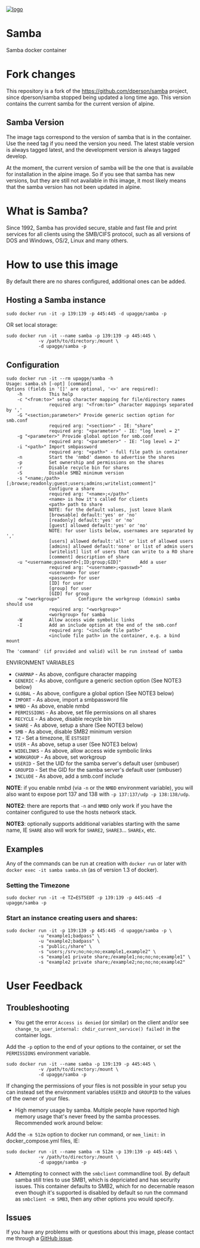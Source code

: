 [![logo](https://raw.githubusercontent.com/upagge/samba/master/logo.jpg)](https://www.samba.org)

# Samba

Samba docker container

# Fork changes
This repository is a fork of the https://github.com/dperson/samba project, since dperson/samba stopped being updated a long time ago. This version contains the current samba for the current version of alpine.

## Samba Version
The image tags correspond to the version of samba that is in the container. Use the need tag if you need the version you need. The latest stable version is always tagged latest, and the development version is always tagged develop.

At the moment, the current version of samba will be the one that is available for installation in the alpine image. So if you see that samba has new versions, but they are still not available in this image, it most likely means that the samba version has not been updated in alpine.

# What is Samba?

Since 1992, Samba has provided secure, stable and fast file and print services
for all clients using the SMB/CIFS protocol, such as all versions of DOS and
Windows, OS/2, Linux and many others.

# How to use this image

By default there are no shares configured, additional ones can be added.

## Hosting a Samba instance

    sudo docker run -it -p 139:139 -p 445:445 -d upagge/samba -p

OR set local storage:

    sudo docker run -it --name samba -p 139:139 -p 445:445 \
                -v /path/to/directory:/mount \
                -d upagge/samba -p

## Configuration

    sudo docker run -it --rm upagge/samba -h
    Usage: samba.sh [-opt] [command]
    Options (fields in '[]' are optional, '<>' are required):
        -h          This help
        -c "<from:to>" setup character mapping for file/directory names
                    required arg: "<from:to>" character mappings separated by ','
        -G "<section;parameter>" Provide generic section option for smb.conf
                    required arg: "<section>" - IE: "share"
                    required arg: "<parameter>" - IE: "log level = 2"
        -g "<parameter>" Provide global option for smb.conf
                    required arg: "<parameter>" - IE: "log level = 2"
        -i "<path>" Import smbpassword
                    required arg: "<path>" - full file path in container
        -n          Start the 'nmbd' daemon to advertise the shares
        -p          Set ownership and permissions on the shares
        -r          Disable recycle bin for shares
        -S          Disable SMB2 minimum version
        -s "<name;/path>[;browse;readonly;guest;users;admins;writelist;comment]"
                    Configure a share
                    required arg: "<name>;</path>"
                    <name> is how it's called for clients
                    <path> path to share
                    NOTE: for the default values, just leave blank
                    [browsable] default:'yes' or 'no'
                    [readonly] default:'yes' or 'no'
                    [guest] allowed default:'yes' or 'no'
                    NOTE: for user lists below, usernames are separated by ','
                    [users] allowed default:'all' or list of allowed users
                    [admins] allowed default:'none' or list of admin users
                    [writelist] list of users that can write to a RO share
                    [comment] description of share
        -u "<username;password>[;ID;group;GID]"       Add a user
                    required arg: "<username>;<passwd>"
                    <username> for user
                    <password> for user
                    [ID] for user
                    [group] for user
                    [GID] for group
        -w "<workgroup>"       Configure the workgroup (domain) samba should use
                    required arg: "<workgroup>"
                    <workgroup> for samba
        -W          Allow access wide symbolic links
        -I          Add an include option at the end of the smb.conf
                    required arg: "<include file path>"
                    <include file path> in the container, e.g. a bind mount

    The 'command' (if provided and valid) will be run instead of samba

ENVIRONMENT VARIABLES

 * `CHARMAP` - As above, configure character mapping
 * `GENERIC` - As above, configure a generic section option (See NOTE3 below)
 * `GLOBAL` - As above, configure a global option (See NOTE3 below)
 * `IMPORT` - As above, import a smbpassword file
 * `NMBD` - As above, enable nmbd
 * `PERMISSIONS` - As above, set file permissions on all shares
 * `RECYCLE` - As above, disable recycle bin
 * `SHARE` - As above, setup a share (See NOTE3 below)
 * `SMB` - As above, disable SMB2 minimum version
 * `TZ` - Set a timezone, IE `EST5EDT`
 * `USER` - As above, setup a user (See NOTE3 below)
 * `WIDELINKS` - As above, allow access wide symbolic links
 * `WORKGROUP` - As above, set workgroup
 * `USERID` - Set the UID for the samba server's default user (smbuser)
 * `GROUPID` - Set the GID for the samba server's default user (smbuser)
 * `INCLUDE` - As above, add a smb.conf include

**NOTE**: if you enable nmbd (via `-n` or the `NMBD` environment variable), you
will also want to expose port 137 and 138 with `-p 137:137/udp -p 138:138/udp`.

**NOTE2**: there are reports that `-n` and `NMBD` only work if you have the
container configured to use the hosts network stack.

**NOTE3**: optionally supports additional variables starting with the same name,
IE `SHARE` also will work for `SHARE2`, `SHARE3`... `SHAREx`, etc.

## Examples

Any of the commands can be run at creation with `docker run` or later with
`docker exec -it samba samba.sh` (as of version 1.3 of docker).

### Setting the Timezone

    sudo docker run -it -e TZ=EST5EDT -p 139:139 -p 445:445 -d upagge/samba -p

### Start an instance creating users and shares:

    sudo docker run -it -p 139:139 -p 445:445 -d upagge/samba -p \
                -u "example1;badpass" \
                -u "example2;badpass" \
                -s "public;/share" \
                -s "users;/srv;no;no;no;example1,example2" \
                -s "example1 private share;/example1;no;no;no;example1" \
                -s "example2 private share;/example2;no;no;no;example2"

# User Feedback

## Troubleshooting

* You get the error `Access is denied` (or similar) on the client and/or see
`change_to_user_internal: chdir_current_service() failed!` in the container
logs.

Add the `-p` option to the end of your options to the container, or set the
`PERMISSIONS` environment variable.

    sudo docker run -it --name samba -p 139:139 -p 445:445 \
                -v /path/to/directory:/mount \
                -d upagge/samba -p

If changing the permissions of your files is not possible in your setup you
can instead set the environment variables `USERID` and `GROUPID` to the
values of the owner of your files.

* High memory usage by samba. Multiple people have reported high memory usage
that's never freed by the samba processes. Recommended work around below:

Add the `-m 512m` option to docker run command, or `mem_limit:` in
docker_compose.yml files, IE:

    sudo docker run -it --name samba -m 512m -p 139:139 -p 445:445 \
                -v /path/to/directory:/mount \
                -d upagge/samba -p

* Attempting to connect with the `smbclient` commandline tool. By default samba
still tries to use SMB1, which is depriciated and has security issues. This
container defaults to SMB2, which for no decernable reason even though it's
supported is disabled by default so run the command as `smbclient -m SMB3`, then
any other options you would specify.

## Issues

If you have any problems with or questions about this image, please contact me
through a [GitHub issue](https://github.com/upagge/samba/issues).